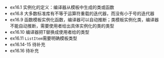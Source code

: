 - ex16.1 实例化的定义：编译器从模板中生成的类或函数
- ex16.8 大多数标准库有不等于运算符重载的迭代器，而没有小于号的迭代器
- ex16.9 函数模板实例化函数，编译器可以自动推断；类模板实例化类，编译器不能自动推断，需要使用者给出具体实例化的类的类型
- ex16.10 编译器把T替换成使用者给的类型
- ex16.11 `ListItem`需要明确模板类型
- ex16.14-15 待补充
- ex16.16 待补充
